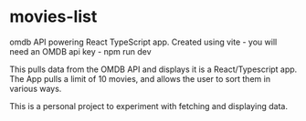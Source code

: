 # movies-list

omdb API powering React TypeScript app.
Created using vite - you will need an OMDB api key -
npm run dev

This pulls data from the OMDB API and displays it is a React/Typescript app. The App pulls a limit of 10 movies, and allows the user to sort them in various ways.

This is a personal project to experiment with fetching and displaying data.
